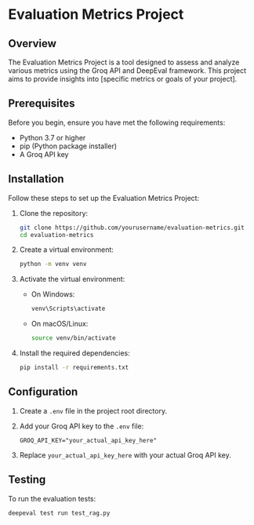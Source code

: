 # Evaluation Metrics Project

## Overview

The Evaluation Metrics Project is a tool designed to assess and analyze various metrics using the Groq API and DeepEval framework. This project aims to provide insights into [specific metrics or goals of your project].

## Prerequisites

Before you begin, ensure you have met the following requirements:

- Python 3.7 or higher
- pip (Python package installer)
- A Groq API key

## Installation

Follow these steps to set up the Evaluation Metrics Project:

1. Clone the repository:
   ```bash
   git clone https://github.com/yourusername/evaluation-metrics.git
   cd evaluation-metrics
   ```

2. Create a virtual environment:
   ```bash
   python -m venv venv
   ```

3. Activate the virtual environment:
   - On Windows:
     ```bash
     venv\Scripts\activate
     ```
   - On macOS/Linux:
     ```bash
     source venv/bin/activate
     ```

4. Install the required dependencies:
   ```bash
   pip install -r requirements.txt
   ```
   
## Configuration

1. Create a `.env` file in the project root directory.

2. Add your Groq API key to the `.env` file:
   ```
   GROQ_API_KEY="your_actual_api_key_here"
   ```

3. Replace `your_actual_api_key_here` with your actual Groq API key.

## Testing

To run the evaluation tests:

```bash
deepeval test run test_rag.py
```
